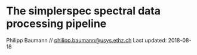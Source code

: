 The simplerspec spectral data processing pipeline
================
Philipp Baumann // <philipp.baumann@usys.ethz.ch>
Last updated: 2018-08-18



